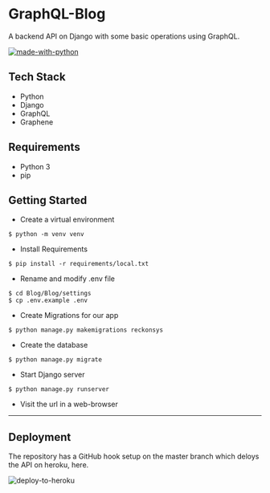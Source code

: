 # GraphQL-Blog
A backend API on Django with some basic operations using GraphQL.

[![made-with-python](https://img.shields.io/badge/Made%20with-Python-1f425f.svg)](https://www.python.org/)

## Tech Stack
- Python
- Django
- GraphQL
- Graphene

## Requirements
- Python 3
- pip

## Getting Started

- Create a virtual environment

```
$ python -m venv venv
```

- Install Requirements

```
$ pip install -r requirements/local.txt
```

- Rename and modify .env file

```
$ cd Blog/Blog/settings
$ cp .env.example .env
```

- Create Migrations for our app

```
$ python manage.py makemigrations reckonsys
```

- Create the database

```
$ python manage.py migrate
```

- Start Django server

```
$ python manage.py runserver
```

- Visit the url in a web-browser

---

## Deployment

The repository has a GitHub hook setup on the master branch which deloys the API on heroku, here.

![deploy-to-heroku](https://www.herokucdn.com/deploy/button.svg)
